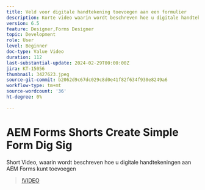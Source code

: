 ```yaml
---
title: Veld voor digitale handtekening toevoegen aan een formulier
description: Korte video waarin wordt beschreven hoe u digitale handtekeningen aan een AEM formulier toevoegt
version: 6.5
feature: Designer,Forms Designer
topic: Development
role: User
level: Beginner
doc-type: Value Video
duration: 112
last-substantial-update: 2024-02-29T00:00:00Z
jira: KT-15056
thumbnail: 3427623.jpeg
source-git-commit: b2062d9c67dc029c8d0e41f82f634f930e8249a6
workflow-type: tm+mt
source-wordcount: '36'
ht-degree: 0%

---
```



# AEM Forms Shorts Create Simple Form Dig Sig

Short Video, waarin wordt beschreven hoe u digitale handtekeningen aan AEM Forms kunt toevoegen

>[!VIDEO](https://video.tv.adobe.com/v/3427623/?learn=on)
